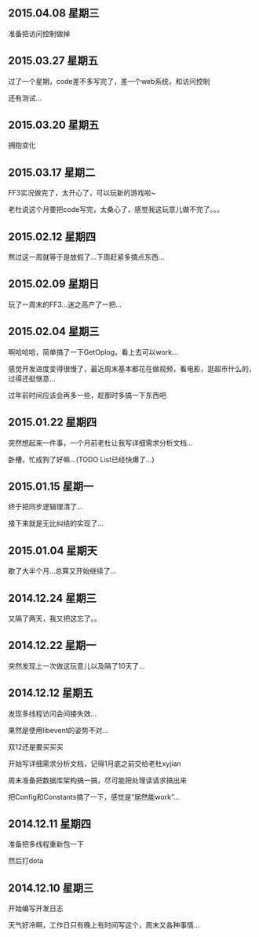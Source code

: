 ## 2015.04.08 星期三

准备把访问控制做掉

## 2015.03.27 星期五

过了一个星期，code差不多写完了，差一个web系统，和访问控制

还有测试...

## 2015.03.20 星期五

拥抱变化

## 2015.03.17 星期二

FF3实况做完了，太开心了，可以玩新的游戏啦~

老杜说这个月要把code写完，太桑心了，感觉我这玩意儿做不完了。。。

## 2015.02.12 星期四

熬过这一周就等于是放假了...下周赶紧多搞点东西...

## 2015.02.09 星期日

玩了一周末的FF3...迷之高产了一把...

## 2015.02.04 星期三

啊哈哈哈，简单搞了一下GetOplog，看上去可以work...

感觉开发进度变得很慢了，最近周末基本都花在做视频，看电影，逛超市什么的，过得还挺惬意...

过年前时间应该会再多一些，趁那时多搞一下东西吧

## 2015.01.22 星期四

突然想起来一件事，一个月前老杜让我写详细需求分析文档...

卧槽，忙成狗了好嘛...(TODO List已经快爆了...)

## 2015.01.15 星期一

终于把同步逻辑理清了...

接下来就是无比纠结的实现了...

## 2015.01.04 星期天

歇了大半个月...总算又开始继续了...

## 2014.12.24 星期三

又隔了两天，我又把这忘了。。
 
## 2014.12.22 星期一

突然发现上一次做这玩意儿以及隔了10天了...

## 2014.12.12 星期五

发现多线程访问会间接失效...

果然是使用libevent的姿势不对...

双12还是要买买买

开始写详细需求分析文档，记得1月底之前交给老杜xyjian

周末准备把数据库架构搞一搞，尽可能把处理读请求搞出来

把Config和Constants搞了一下，感觉是“居然能work”...

## 2014.12.11 星期四

准备把多线程重新包一下

然后打dota

## 2014.12.10 星期三

开始编写开发日志

天气好冷啊，工作日只有晚上有时间写这个，周末又各种事情...
